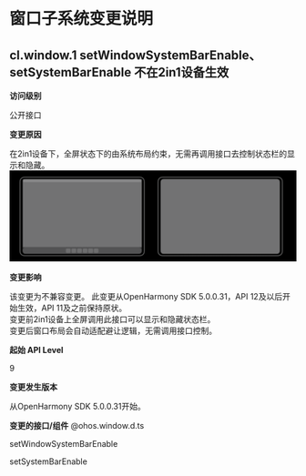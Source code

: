 # 窗口子系统变更说明

## cl.window.1 setWindowSystemBarEnable、setSystemBarEnable 不在2in1设备生效

**访问级别**

公开接口

**变更原因**

在2in1设备下，全屏状态下的由系统布局约束，无需再调用接口去控制状态栏的显示和隐藏。
![Alt text](figures/window_layout.png)

**变更影响**

该变更为不兼容变更。
此变更从OpenHarmony SDK 5.0.0.31，API 12及以后开始生效，API 11及之前保持原状。<br/>
变更前2in1设备上全屏调用此接口可以显示和隐藏状态栏。<br/>
变更后窗口布局会自动适配避让逻辑，无需调用接口控制。<br/>

**起始 API Level**

9

**变更发生版本**

从OpenHarmony SDK 5.0.0.31开始。

**变更的接口/组件**
@ohos.window.d.ts

setWindowSystemBarEnable

setSystemBarEnable
